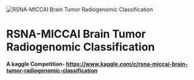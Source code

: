 
![RSNA-MICCAI Brain Tumor Radiogenomic Classification](https://user-images.githubusercontent.com/62799332/127607686-7242b703-32af-4903-b87c-2989e10e9a34.png)


 # RSNA-MICCAI Brain Tumor Radiogenomic Classification
 
 **A kaggle Competition- https://www.kaggle.com/c/rsna-miccai-brain-tumor-radiogenomic-classification**
